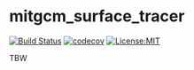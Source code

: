 # mitgcm_surface_tracer
[![Build Status](https://travis-ci.org/jbusecke/aviso_products.svg?branch=master)](https://travis-ci.org/jbusecke/aviso_products)
[![codecov](https://codecov.io/gh/jbusecke/aviso_products/branch/master/graph/badge.svg)](https://codecov.io/gh/jbusecke/aviso_products)
[![License:MIT](https://img.shields.io/badge/License-MIT-lightgray.svg?style=flt-square)](https://opensource.org/licenses/MIT)

TBW
